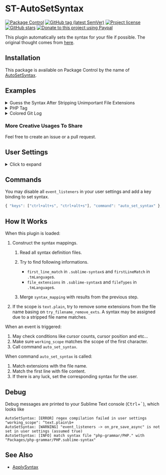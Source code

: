 # ST-AutoSetSyntax

<!-- [![Travis (.org) branch](https://img.shields.io/travis/jfcherng-sublime/ST-AutoSetSyntax/master?style=flat-square)](https://travis-ci.org/jfcherng-sublime/ST-AutoSetSyntax) -->

[![Package Control](https://img.shields.io/packagecontrol/dt/AutoSetSyntax?style=flat-square)](https://packagecontrol.io/packages/AutoSetSyntax)
[![GitHub tag (latest SemVer)](https://img.shields.io/github/tag/jfcherng-sublime/ST-AutoSetSyntax?style=flat-square&logo=github)](https://github.com/jfcherng-sublime/ST-AutoSetSyntax/tags)
[![Project license](https://img.shields.io/github/license/jfcherng-sublime/ST-AutoSetSyntax?style=flat-square&logo=github)](https://github.com/jfcherng-sublime/ST-AutoSetSyntax/blob/master/LICENSE)
[![GitHub stars](https://img.shields.io/github/stars/jfcherng-sublime/ST-AutoSetSyntax?style=flat-square&logo=github)](https://github.com/jfcherng-sublime/ST-AutoSetSyntax/stargazers)
[![Donate to this project using Paypal](https://img.shields.io/badge/paypal-donate-blue.svg?style=flat-square&logo=paypal)](https://www.paypal.me/jfcherng/5usd)

This plugin automatically sets the syntax for your file if possible.
The original thought comes from [here](https://forum.sublimetext.com/t/automatically-set-view-syntax-according-to-first-line/18629).

## Installation

This package is available on Package Control by the name of [AutoSetSyntax](https://packagecontrol.io/packages/AutoSetSyntax).

## Examples

<details><summary>Guess the Syntax After Stripping Unimportant File Extensions</summary>

![try-strip-file-exts](https://raw.githubusercontent.com/jfcherng-sublime/ST-AutoSetSyntax/gh-pages/images/example/try-strip-file-exts.gif)

1. `config_gitlab.yml.example` -> `config_gitlab.yml` -> Ah! `.yml` should use the `YAML` syntax.
1. See `try_filename_remove_exts` settings for details.

</details>

<details><summary>PHP Tag</summary>

![php-tag](https://raw.githubusercontent.com/jfcherng-sublime/ST-AutoSetSyntax/gh-pages/images/example/php-tag.gif)

1. Create a new tab.
1. Type `<?php`.
1. The syntax will be set to PHP automatically. (triggered by `on_modified_async`)

</details>

<details><summary>Colored Git Log</summary>

![git-log](https://raw.githubusercontent.com/jfcherng-sublime/ST-AutoSetSyntax/gh-pages/images/example/git-log.gif)

1. Prerequisites: [ANSIescape](https://packagecontrol.io/packages/ANSIescape) and [SideBarGit](https://github.com/titoBouzout/SideBarGit).
1. Set your colored git log command. I personally set `git config --global alias.l "log --graph --date=short --color --pretty=format:'%C(yellow bold)%h%Creset%C(auto)%d%Creset - %s %C(green bold)[%an]%Creset %C(blue bold)(%ad, %cr)%Creset'"`.
1. Add `"ANSIescape/ANSI.sublime-syntax": ["^\\s*\\[SideBarGit@.*\\] git \\b"]` to `syntax_mapping`.
1. Add `source.diff` to `working_scope` like `"working_scope": "(?x)^(text.plain | source.diff)\\b"`.
1. Execute your customized git log command. In this example, it is `git l` as set in the previous step.
1. The output syntax will be set to ANSI which provides ANSI color rendering. (triggered by `on_modified_async`)

</details>

### More Creative Usages To Share

Feel free to create an issue or a pull request.

## User Settings

<details><summary>Click to expand</summary>

```javascript
{
    // When should this plugin work?
    "event_listeners": {
        // called when a view gains input focus
        "on_activated_async": true,
        // called when a view is cloned from an existing one
        "on_clone_async": true,
        // called when the file is finished loading
        "on_load_async": true,
        // called after changes have been made to a view
        "on_modified_async": true,
        // called when a new buffer is created
        "on_new_async": true,
        // called after there is a paste operation
        "on_post_paste": true,
        // called just before a view is saved
        "on_pre_save_async": true,
    },
    // The max lookup length for the first line.
    // A negative number means no limitation.
    "first_line_length_max": 80,
    // How detailed log messages should be?
    // "CRITICAL" (very few), "ERROR", "WARNING", "INFO", "DEBUG" (most tedious) or "NOTHING" (no log)
    "log_level": "INFO",
    /**
     * The syntax maaping rules.
     *
     * @key The partial (or full) resource path of a syntax file.
     * @value Regexes to match the first line.
     */
    "syntax_mapping": {
        // "Packages/PHP/PHP.sublime-syntax": [
        //     "<\\?php",
        //     "<\\?=",
        // ],
    },
    // The partial (or full) resource path of the syntax file used when creating a new file.
    // Nothing would happen if this is a empty string.
    "new_file_syntax": "",
    // The scope that this plugin should work (regex).
    // Leave it blank will result in matching any scope.
    "working_scope": "^text\\.plain\\b",
    // Try to remove these file extensions from the file name
    // so a syntax may be assigned due to a stripped file name.
    "try_filename_remove_exts": [
        "-dev",
        "-development",
        "-dist",
        "-prod",
        "-production",
        "-test",
        ".backup",
        ".bak",
        ".default",
        ".dist",
        ".example",
        ".inc",
        ".include",
        ".local",
        ".sample",
        ".test",
        ".tpl",
    ],
}
```

</details>

## Commands

You may disable all `event_listeners` in your user settings and add a key binding to set syntax.

```javascript
{ "keys": ["ctrl+alt+s", "ctrl+alt+s"], "command": "auto_set_syntax" },
```

## How It Works

When this plugin is loaded:

1. Construct the syntax mappings.

   1. Read all syntax definition files.
   1. Try to find following informations.

      - `first_line_match` in `.sublime-syntax`s and `firstLineMatch` in `.tmLanguage`s.
      - `file_extensions` in `.sublime-syntax`s and `fileTypes` in `.tmLanguage`s.

   1. Merge `syntax_mapping` with results from the previous step.

1. If the scope is `text.plain`, try to remove some extensions from the file name basing on `try_filename_remove_exts`.
   A syntax may be assigned due to a stripped file name matches.

When an event is triggered:

1. May check conditions like cursor counts, cursor position and etc...
1. Make sure `working_scope` matches the scope of the first character.
1. Call command `auto_set_syntax`.

When command `auto_set_syntax` is called:

1. Match extensions with the file name.
1. Match the first line with file content.
1. If there is any luck, set the corresponding syntax for the user.

## Debug

Debug messages are printed to your Sublime Text console (<kbd>Ctrl</kbd>+<kbd>\`</kbd>), which looks like

```text
AutoSetSyntax: [ERROR] regex compilation failed in user settings "working_scope": ^text.plain\b+
AutoSetSyntax: [WARNING] "event_listeners -> on_pre_save_async" is not set in user settings (assumed true)
AutoSetSyntax: [INFO] match syntax file "php-grammar/PHP." with "Packages/php-grammar/PHP.sublime-syntax"
```

## See Also

- [ApplySyntax](https://github.com/facelessuser/ApplySyntax)

